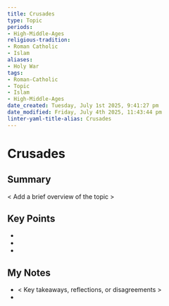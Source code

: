 ```yaml
---
title: Crusades
type: Topic
periods:
- High-Middle-Ages
religious-tradition:
- Roman Catholic
- Islam
aliases:
- Holy War
tags:
- Roman-Catholic
- Topic
- Islam
- High-Middle-Ages
date_created: Tuesday, July 1st 2025, 9:41:27 pm
date_modified: Friday, July 4th 2025, 11:43:44 pm
linter-yaml-title-alias: Crusades
---
```


# Crusades

## Summary
< Add a brief overview of the topic >

## Key Points
- 
- 
- 

## My Notes
- < Key takeaways, reflections, or disagreements >
- 